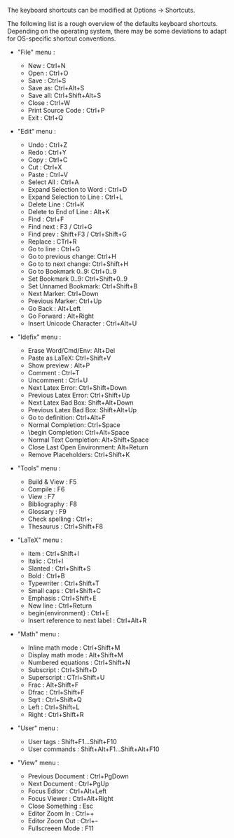 The keyboard shortcuts can be modified at Options -&gt; Shortcuts.

The following list is a rough overview of the defaults keyboard shortcuts. Depending on the operating system, there may be some deviations to adapt for OS-specific shortcut conventions.

- "File" menu :
    - New : Ctrl+N
    - Open : Ctrl+O
    - Save : Ctrl+S
    - Save as: Ctrl+Alt+S
    - Save all: Ctrl+Shift+Alt+S
    - Close : Ctrl+W
    - Print Source Code : Ctrl+P
    - Exit : Ctrl+Q

- "Edit" menu :
    - Undo : Ctrl+Z
    - Redo : Ctrl+Y
    - Copy : Ctrl+C
    - Cut : Ctrl+X
    - Paste : Ctrl+V
    - Select All : Ctrl+A
    - Expand Selection to Word : Ctrl+D
    - Expand Selection to Line : Ctrl+L
    - Delete Line : Ctrl+K
    - Delete to End of Line : Alt+K
    - Find : Ctrl+F
    - Find next : F3 / Ctrl+G
    - Find prev : Shift+F3 / Ctrl+Shift+G
    - Replace : CTrl+R
    - Go to line : Ctrl+G
    - Go to previous change: Ctrl+H
    - Go to to next change: Ctrl+Shift+H
    - Go to Bookmark 0..9: Ctrl+0..9
    - Set Bookmark 0..9: Ctrl+Shift+0..9
    - Set Unnamed Bookmark: Ctrl+Shift+B
    - Next Marker: Ctrl+Down
    - Previous Marker: Ctrl+Up
    - Go Back : Alt+Left
    - Go Forward : Alt+Right
    - Insert Unicode Character : Ctrl+Alt+U

- "Idefix" menu :
    - Erase Word/Cmd/Env: Alt+Del
    - Paste as LaTeX: Ctrl+Shift+V
    - Show preview : Alt+P
    - Comment : Ctrl+T
    - Uncomment : Ctrl+U
    - Next Latex Error: Ctrl+Shift+Down
    - Previous Latex Error: Ctrl+Shift+Up
    - Next Latex Bad Box: Shift+Alt+Down
    - Previous Latex Bad Box: Shift+Alt+Up
    - Go to definition: Ctrl+Alt+F
    - Normal Completion: Ctrl+Space
    - \begin Completion: Ctrl+Alt+Space
    - Normal Text Completion: Alt+Shift+Space
    - Close Last Open Environment: Alt+Return
    - Remove Placeholders: Ctrl+Shift+K

- "Tools" menu :
    - Build & View : F5
    - Compile : F6
    - View : F7
    - Bibliography : F8
    - Glossary : F9
    - Check spelling : Ctrl+:
    - Thesaurus : Ctrl+Shift+F8

- "LaTeX" menu :
    - item : Ctrl+Shift+I
    - Italic : Ctrl+I
    - Slanted : Ctrl+Shift+S
    - Bold : Ctrl+B
    - Typewriter : Ctrl+Shift+T
    - Small caps : Ctrl+Shift+C
    - Emphasis : Ctrl+Shift+E
    - New line : Ctrl+Return
    - begin{environment} : Ctrl+E
    - Insert reference to next label : Ctrl+Alt+R

- "Math" menu :
    - Inline math mode : Ctrl+Shift+M
    - Display math mode : Alt+Shift+M
    - Numbered equations : Ctrl+Shift+N
    - Subscript : Ctrl+Shift+D
    - Superscript : CTrl+Shift+U
    - Frac : Alt+Shift+F
    - Dfrac : Ctrl+Shift+F
    - Sqrt : Ctrl+Shift+Q
    - Left : Ctrl+Shift+L
    - Right : Ctrl+Shift+R

- "User" menu :
    - User tags : Shift+F1...Shift+F10
    - User commands : Shift+Alt+F1...Shift+Alt+F10

- "View" menu :
    - Previous Document : Ctrl+PgDown
    - Next Document : Ctrl+PgUp
    - Focus Editor : Ctrl+Alt+Left
    - Focus Viewer : Ctrl+Alt+Right
    - Close Something : Esc
    - Editor Zoom In : Ctrl++
    - Editor Zoom Out : Ctrl+-
    - Fullscreeen Mode : F11